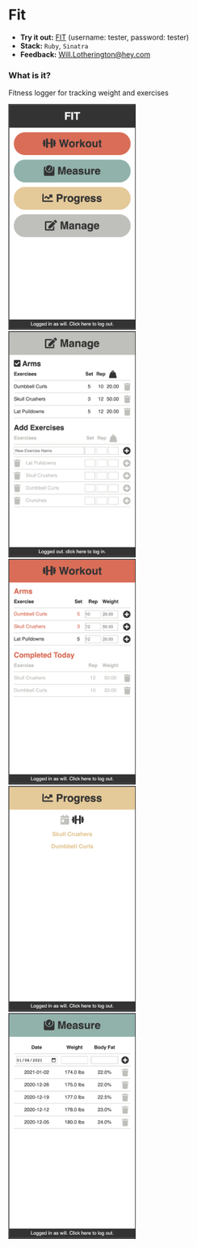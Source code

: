 # Fit

* **Try it out:** [FIT](https://ls-fit.herokuapp.com/) (username: tester, password: tester)
* **Stack:** `Ruby`, `Sinatra`
* **Feedback:** [Will.Lotherington@hey.com](mailto:Will.Lotherington@hey.com)

### What is it?
Fitness logger for tracking weight and exercises

<img src="public/images/01.png" width="250px" border="1px" BORDERCOLOR="black">
<br>
<img src="public/images/02.png" width="250px" border="1px" borderColor="black">

<img src="public/images/03.png" width="250px" border="1px" borderColor="black">

<img src="public/images/04.png" width="250px" border="1px" borderColor="black">

<img src="public/images/05.png" width="250px" border="1px" borderColor="black">
